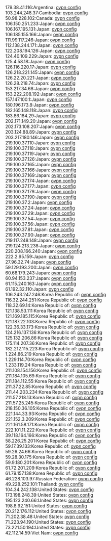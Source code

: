 179.38.41.116:Argentina: [ovpn config](vpn/179_38_41_116.ovpn)  
103.244.248.37:Cambodia: [ovpn config](vpn/103_244_248_37.ovpn)  
50.98.228.102:Canada: [ovpn config](vpn/50_98_228_102.ovpn)  
106.150.251.233:Japan: [ovpn config](vpn/106_150_251_233.ovpn)  
106.167.195.131:Japan: [ovpn config](vpn/106_167_195_131.ovpn)  
106.185.155.166:Japan: [ovpn config](vpn/106_185_155_166.ovpn)  
111.99.117.246:Japan: [ovpn config](vpn/111_99_117_246.ovpn)  
112.138.244.171:Japan: [ovpn config](vpn/112_138_244_171.ovpn)  
122.208.194.126:Japan: [ovpn config](vpn/122_208_194_126.ovpn)  
124.40.109.229:Japan: [ovpn config](vpn/124_40_109_229.ovpn)  
125.4.58.18:Japan: [ovpn config](vpn/125_4_58_18.ovpn)  
126.116.220.17:Japan: [ovpn config](vpn/126_116_220_17.ovpn)  
126.218.221.145:Japan: [ovpn config](vpn/126_218_221_145.ovpn)  
126.22.20.221:Japan: [ovpn config](vpn/126_22_20_221.ovpn)  
126.28.218.74:Japan: [ovpn config](vpn/126_28_218_74.ovpn)  
153.217.34.68:Japan: [ovpn config](vpn/153_217_34_68.ovpn)  
153.222.208.192:Japan: [ovpn config](vpn/153_222_208_192.ovpn)  
157.147.100.1:Japan: [ovpn config](vpn/157_147_100_1.ovpn)  
180.196.173.8:Japan: [ovpn config](vpn/180_196_173_8.ovpn)  
182.165.148.118:Japan: [ovpn config](vpn/182_165_148_118.ovpn)  
183.86.184.29:Japan: [ovpn config](vpn/183_86_184_29.ovpn)  
202.171.149.20:Japan: [ovpn config](vpn/202_171_149_20.ovpn)  
202.173.108.207:Japan: [ovpn config](vpn/202_173_108_207.ovpn)  
203.124.88.89:Japan: [ovpn config](vpn/203_124_88_89.ovpn)  
203.217.180.146:Japan: [ovpn config](vpn/203_217_180_146.ovpn)  
219.100.37.110:Japan: [ovpn config](vpn/219_100_37_110.ovpn)  
219.100.37.118:Japan: [ovpn config](vpn/219_100_37_118.ovpn)  
219.100.37.119:Japan: [ovpn config](vpn/219_100_37_119.ovpn)  
219.100.37.126:Japan: [ovpn config](vpn/219_100_37_126.ovpn)  
219.100.37.165:Japan: [ovpn config](vpn/219_100_37_165.ovpn)  
219.100.37.166:Japan: [ovpn config](vpn/219_100_37_166.ovpn)  
219.100.37.169:Japan: [ovpn config](vpn/219_100_37_169.ovpn)  
219.100.37.174:Japan: [ovpn config](vpn/219_100_37_174.ovpn)  
219.100.37.177:Japan: [ovpn config](vpn/219_100_37_177.ovpn)  
219.100.37.179:Japan: [ovpn config](vpn/219_100_37_179.ovpn)  
219.100.37.190:Japan: [ovpn config](vpn/219_100_37_190.ovpn)  
219.100.37.2:Japan: [ovpn config](vpn/219_100_37_2.ovpn)  
219.100.37.24:Japan: [ovpn config](vpn/219_100_37_24.ovpn)  
219.100.37.29:Japan: [ovpn config](vpn/219_100_37_29.ovpn)  
219.100.37.54:Japan: [ovpn config](vpn/219_100_37_54.ovpn)  
219.100.37.56:Japan: [ovpn config](vpn/219_100_37_56.ovpn)  
219.100.37.81:Japan: [ovpn config](vpn/219_100_37_81.ovpn)  
219.100.37.90:Japan: [ovpn config](vpn/219_100_37_90.ovpn)  
219.117.248.148:Japan: [ovpn config](vpn/219_117_248_148.ovpn)  
219.124.213.238:Japan: [ovpn config](vpn/219_124_213_238.ovpn)  
220.208.166.240:Japan: [ovpn config](vpn/220_208_166_240.ovpn)  
222.2.95.159:Japan: [ovpn config](vpn/222_2_95_159.ovpn)  
27.96.32.74:Japan: [ovpn config](vpn/27_96_32_74.ovpn)  
59.129.193.200:Japan: [ovpn config](vpn/59_129_193_200.ovpn)  
60.68.179.243:Japan: [ovpn config](vpn/60_68_179_243.ovpn)  
60.94.153.237:Japan: [ovpn config](vpn/60_94_153_237.ovpn)  
61.115.240.163:Japan: [ovpn config](vpn/61_115_240_163.ovpn)  
61.192.32.110:Japan: [ovpn config](vpn/61_192_32_110.ovpn)  
106.243.247.246:Korea Republic of: [ovpn config](vpn/106_243_247_246.ovpn)  
116.32.244.251:Korea Republic of: [ovpn config](vpn/116_32_244_251.ovpn)  
118.32.69.14:Korea Republic of: [ovpn config](vpn/118_32_69_14.ovpn)  
121.138.53.111:Korea Republic of: [ovpn config](vpn/121_138_53_111.ovpn)  
121.169.185.115:Korea Republic of: [ovpn config](vpn/121_169_185_115.ovpn)  
121.187.22.103:Korea Republic of: [ovpn config](vpn/121_187_22_103.ovpn)  
122.36.33.173:Korea Republic of: [ovpn config](vpn/122_36_33_173.ovpn)  
124.216.137.136:Korea Republic of: [ovpn config](vpn/124_216_137_136.ovpn)  
125.132.206.86:Korea Republic of: [ovpn config](vpn/125_132_206_86.ovpn)  
175.114.207.36:Korea Republic of: [ovpn config](vpn/175_114_207_36.ovpn)  
182.212.115.223:Korea Republic of: [ovpn config](vpn/182_212_115_223.ovpn)  
1.224.86.219:Korea Republic of: [ovpn config](vpn/1_224_86_219.ovpn)  
1.229.114.70:Korea Republic of: [ovpn config](vpn/1_229_114_70.ovpn)  
1.233.119.24:Korea Republic of: [ovpn config](vpn/1_233_119_24.ovpn)  
211.108.154.156:Korea Republic of: [ovpn config](vpn/211_108_154_156.ovpn)  
211.184.105.69:Korea Republic of: [ovpn config](vpn/211_184_105_69.ovpn)  
211.184.112.55:Korea Republic of: [ovpn config](vpn/211_184_112_55.ovpn)  
211.37.22.85:Korea Republic of: [ovpn config](vpn/211_37_22_85.ovpn)  
211.44.203.234:Korea Republic of: [ovpn config](vpn/211_44_203_234.ovpn)  
211.57.218.13:Korea Republic of: [ovpn config](vpn/211_57_218_13.ovpn)  
211.57.25.245:Korea Republic of: [ovpn config](vpn/211_57_25_245.ovpn)  
218.150.36.105:Korea Republic of: [ovpn config](vpn/218_150_36_105.ovpn)  
221.144.33.93:Korea Republic of: [ovpn config](vpn/221_144_33_93.ovpn)  
221.152.3.209:Korea Republic of: [ovpn config](vpn/221_152_3_209.ovpn)  
221.161.58.171:Korea Republic of: [ovpn config](vpn/221_161_58_171.ovpn)  
222.101.11.222:Korea Republic of: [ovpn config](vpn/222_101_11_222.ovpn)  
39.118.164.166:Korea Republic of: [ovpn config](vpn/39_118_164_166.ovpn)  
58.226.25.201:Korea Republic of: [ovpn config](vpn/58_226_25_201.ovpn)  
59.17.39.133:Korea Republic of: [ovpn config](vpn/59_17_39_133.ovpn)  
59.26.24.66:Korea Republic of: [ovpn config](vpn/59_26_24_66.ovpn)  
59.28.30.175:Korea Republic of: [ovpn config](vpn/59_28_30_175.ovpn)  
59.9.180.201:Korea Republic of: [ovpn config](vpn/59_9_180_201.ovpn)  
61.72.201.209:Korea Republic of: [ovpn config](vpn/61_72_201_209.ovpn)  
61.79.157.138:Korea Republic of: [ovpn config](vpn/61_79_157_138.ovpn)  
46.228.103.97:Russian Federation: [ovpn config](vpn/46_228_103_97.ovpn)  
49.228.252.101:Thailand: [ovpn config](vpn/49_228_252_101.ovpn)  
104.34.242.138:United States: [ovpn config](vpn/104_34_242_138.ovpn)  
173.198.248.39:United States: [ovpn config](vpn/173_198_248_39.ovpn)  
195.123.240.66:United States: [ovpn config](vpn/195_123_240_66.ovpn)  
198.8.92.151:United States: [ovpn config](vpn/198_8_92_151.ovpn)  
20.212.176.112:United States: [ovpn config](vpn/20_212_176_112.ovpn)  
71.202.38.48:United States: [ovpn config](vpn/71_202_38_48.ovpn)  
71.223.94.190:United States: [ovpn config](vpn/71_223_94_190.ovpn)  
73.221.50.194:United States: [ovpn config](vpn/73_221_50_194.ovpn)  
42.112.14.59:Viet Nam: [ovpn config](vpn/42_112_14_59.ovpn)  
